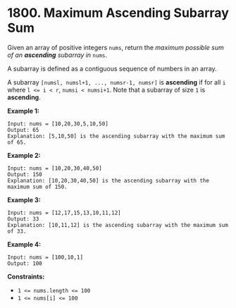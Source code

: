 # 1800. Maximum Ascending Subarray Sum

Given an array of positive integers `nums`, return the *maximum possible sum of an **ascending** subarray in* `nums`.

A subarray is defined as a contiguous sequence of numbers in an array.

A subarray `[numsl, numsl+1, ..., numsr-1, numsr]` is **ascending** if for all `i` where `l <= i < r`, `numsi < numsi+1`. Note that a subarray of size `1` is **ascending**.

 

**Example 1:**

```
Input: nums = [10,20,30,5,10,50]
Output: 65
Explanation: [5,10,50] is the ascending subarray with the maximum sum of 65.
```

**Example 2:**

```
Input: nums = [10,20,30,40,50]
Output: 150
Explanation: [10,20,30,40,50] is the ascending subarray with the maximum sum of 150.
```

**Example 3:**

```
Input: nums = [12,17,15,13,10,11,12]
Output: 33
Explanation: [10,11,12] is the ascending subarray with the maximum sum of 33.
```

**Example 4:**

```
Input: nums = [100,10,1]
Output: 100
```

 

**Constraints:**

- `1 <= nums.length <= 100`
- `1 <= nums[i] <= 100`